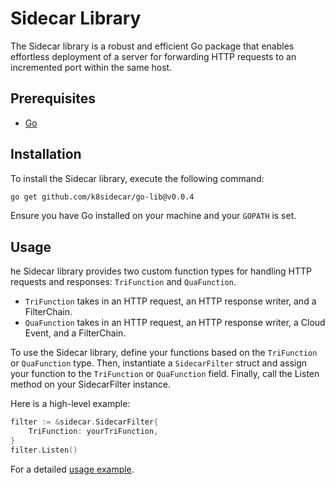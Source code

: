 # Sidecar Library

The Sidecar library is a robust and efficient Go package that enables effortless deployment of a server for forwarding HTTP requests to an incremented port within the same host.

## Prerequisites

-   [Go](https://go.dev/doc/install)

## Installation

To install the Sidecar library, execute the following command:

```bash
go get github.com/k8sidecar/go-lib@v0.0.4
```

Ensure you have Go installed on your machine and your `GOPATH` is set.

## Usage

he Sidecar library provides two custom function types for handling HTTP requests and responses: `TriFunction` and `QuaFunction`.

-   `TriFunction` takes in an HTTP request, an HTTP response writer, and a FilterChain.
-   `QuaFunction` takes in an HTTP request, an HTTP response writer, a Cloud Event, and a FilterChain.

To use the Sidecar library, define your functions based on the `TriFunction` or `QuaFunction` type. Then, instantiate a `SidecarFilter` struct and assign your function to the `TriFunction` or `QuaFunction` field. Finally, call the Listen method on your SidecarFilter instance.

Here is a high-level example:

```go
filter := &sidecar.SidecarFilter{
    TriFunction: yourTriFunction,
}
filter.Listen()
```

For a detailed [usage example](https://github/).
